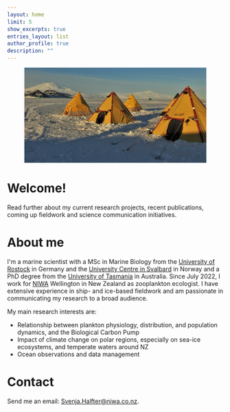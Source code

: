 ```yaml
---
layout: home
limit: 5
show_excerpts: true
entries_layout: list
author_profile: true
description: ""
---
```

<figure>
  <img src="/assets/images/Tents_2.JPG" alt="">
</figure>

# Welcome!

Read further about my current research projects, recent publications, coming up fieldwork and science communication initiatives. 

# About me

I'm a marine scientist with a MSc in Marine Biology from the [University of Rostock](https://www.uni-rostock.de/en/) in Germany and the [University Centre in Svalbard](unis.no) in Norway and a PhD degree from the [University of Tasmania](https://www.utas.edu.au/) in Australia. 
Since July 2022, I work for [NIWA](https://niwa.co.nz/) Wellington in New Zealand as zooplankton ecologist. I have extensive experience in ship- and ice-based fieldwork and am passionate in communicating my research to a broad audience.

My main research interests are:
- Relationship between plankton physiology, distribution, and population dynamics, and the Biological Carbon Pump
- Impact of climate change on polar regions, especially on sea-ice ecosystems, and temperate waters around NZ
- Ocean observations and data management

# Contact

Send me an email: Svenja.Halfter@niwa.co.nz.

